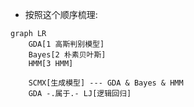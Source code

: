 - 按照这个顺序梳理:
```mermaid
graph LR
    GDA[1 高斯判别模型]
    Bayes[2 朴素贝叶斯]
    HMM[3 HMM]

    SCMX[生成模型] --- GDA & Bayes & HMM
    GDA -.属于.- LJ[逻辑回归]
    
```